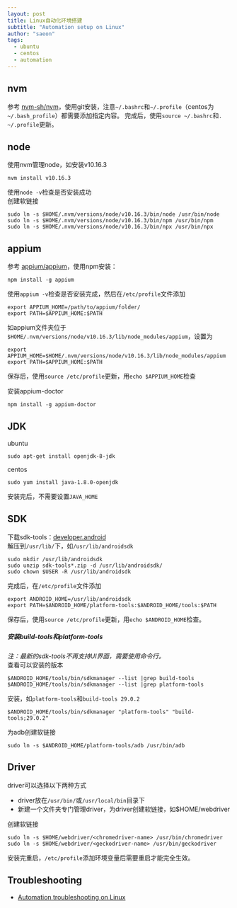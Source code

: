 ```yaml
---
layout: post
title: Linux自动化环境搭建
subtitle: "Automation setup on Linux"
author: "saeon"
tags:
  - ubuntu
  - centos
  - automation
---
```


## nvm
参考 [nvm-sh/nvm](https://github.com/nvm-sh/nvm#git-install)，使用git安装，注意`~/.bashrc`和`~/.profile`（centos为`~/.bash_profile`）都需要添加指定内容。
完成后，使用`source ~/.bashrc`和`. ~/.profile`更新。

## node
使用nvm管理node，如安装v10.16.3
```shell
nvm install v10.16.3
```
使用`node -v`检查是否安装成功     
创建软链接
```shell
sudo ln -s $HOME/.nvm/versions/node/v10.16.3/bin/node /usr/bin/node
sudo ln -s $HOME/.nvm/versions/node/v10.16.3/bin/npm /usr/bin/npm
sudo ln -s $HOME/.nvm/versions/node/v10.16.3/bin/npx /usr/bin/npx
```

## appium
参考 [appium/appium](https://github.com/appium/appium/blob/master/docs/en/about-appium/getting-started.md)，使用npm安装：
```shell
npm install -g appium
```
使用`appium -v`检查是否安装完成，然后在`/etc/profile`文件添加
```
export APPIUM_HOME=/path/to/appium/folder/
export PATH=$APPIUM_HOME:$PATH
```
如appium文件夹位于`$HOME/.nvm/versions/node/v10.16.3/lib/node_modules/appium`，设置为
```
export APPIUM_HOME=$HOME/.nvm/versions/node/v10.16.3/lib/node_modules/appium
export PATH=$APPIUM_HOME:$PATH
```
保存后，使用`source /etc/profile`更新，用`echo $APPIUM_HOME`检查

安装appium-doctor
```shell
npm install -g appium-doctor
```

## JDK
ubuntu
```shell
sudo apt-get install openjdk-8-jdk
```
centos
```shell
sudo yum install java-1.8.0-openjdk
```
安装完后，不需要设置`JAVA_HOME`


## SDK
下载sdk-tools：[developer.android](https://developer.android.google.cn/studio#downloads)   
解压到`/usr/lib/`下，如`/usr/lib/androidsdk`
```shell
sudo mkdir /usr/lib/androidsdk
sudo unzip sdk-tools*.zip -d /usr/lib/androidsdk/
sudo chown $USER -R /usr/lib/androidsdk
```
完成后，在`/etc/profile`文件添加
```
export ANDROID_HOME=/usr/lib/androidsdk
export PATH=$ANDROID_HOME/platform-tools:$ANDROID_HOME/tools:$PATH
```
保存后，使用`source /etc/profile`更新，用`echo $ANDROID_HOME`检查。

##### 安装build-tools和platform-tools
*注：最新的sdk-tools不再支持UI界面，需要使用命令行。*   
查看可以安装的版本
```shell
$ANDROID_HOME/tools/bin/sdkmanager --list |grep build-tools
$ANDROID_HOME/tools/bin/sdkmanager --list |grep platform-tools
```
安装，如`platform-tools`和`build-tools 29.0.2`
```shell
$ANDROID_HOME/tools/bin/sdkmanager "platform-tools" "build-tools;29.0.2"
```
为adb创建软链接
```shell
sudo ln -s $ANDROID_HOME/platform-tools/adb /usr/bin/adb
```     

## Driver
driver可以选择以下两种方式
- driver放在`/usr/bin/`或`/usr/local/bin`目录下
- 新建一个文件夹专门管理driver，为driver创建软链接，如$HOME/webdriver   

创建软链接
```shell
sudo ln -s $HOME/webdriver/<chromedriver-name> /usr/bin/chromedriver
sudo ln -s $HOME/webdriver/<geckodriver-name> /usr/bin/geckodriver
```



安装完重启，`/etc/profile`添加环境变量后需要重启才能完全生效。


## Troubleshooting
- [Automation troubleshooting on Linux](https://saeonlw.github.io/2019/09/23/automation-troubleshooting-on-linux.html)

